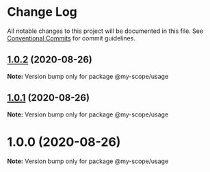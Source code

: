 # Change Log

All notable changes to this project will be documented in this file.
See [Conventional Commits](https://conventionalcommits.org) for commit guidelines.

<a name="1.0.2"></a>
## [1.0.2](https://github.com/Everettss/lerna-conventional-commits-example/compare/@my-scope/usage@1.0.0...@my-scope/usage@1.0.2) (2020-08-26)




**Note:** Version bump only for package @my-scope/usage

<a name="1.0.1"></a>
## [1.0.1](https://github.com/Everettss/lerna-conventional-commits-example/compare/@my-scope/usage@1.0.0...@my-scope/usage@1.0.1) (2020-08-26)




**Note:** Version bump only for package @my-scope/usage

<a name="1.0.0"></a>
# 1.0.0 (2020-08-26)




**Note:** Version bump only for package @my-scope/usage
